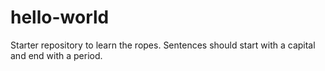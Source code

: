 # hello-world
Starter repository to learn the ropes.
Sentences should start with a capital and end with a period.

